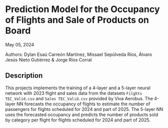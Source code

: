 # Prediction Model for the Occupancy of Flights and Sale of Products on Board

May 05, 2024

Authors: Dylan Esaú Carreón Martínez, Missael Sepúlveda Ríos, Álvaro Jesús Nieto Gutiérrez & Jorge Ríos Corral

## Description

This projects implements the training of a 4-layer and a 5-layer neural network with 2023 flight and sales data from the datasets `Filghts TEC_Valid.csv` and `Sales TEC_Valid.csv` provided by Viva Aerobus. The 4-layer NN forecasts the occupancy of flights to estimate the number of passengers for flights scheduled for 2024 and part of 2025. The 5-layer NN uses the forecasted occupancy and predicts the number of products sold by category per flight for flights scheduled for 2024 and part of 2025.

##


